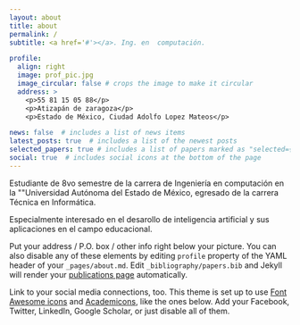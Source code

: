 ```yaml
---
layout: about
title: about
permalink: /
subtitle: <a href='#'></a>. Ing. en  computación.

profile:
  align: right
  image: prof_pic.jpg
  image_circular: false # crops the image to make it circular
  address: >
    <p>55 81 15 05 88</p>
    <p>Atizapán de zaragoza</p>
    <p>Estado de México, Ciudad Adolfo Lopez Mateos</p>

news: false  # includes a list of news items
latest_posts: true  # includes a list of the newest posts
selected_papers: true # includes a list of papers marked as "selected={true}"
social: true  # includes social icons at the bottom of the page
---
```


Estudiante de 8vo semestre de la carrera de Ingeniería en computación en la ""Universidad Autónoma del Estado de México, egresado de la carrera Técnica en Informática.

Especialmente interesado en el desarollo de inteligencia artificial y sus aplicaciones en el campo educacional.

Put your address / P.O. box / other info right below your picture. You can also disable any of these elements by editing `profile` property of the YAML header of your `_pages/about.md`. Edit `_bibliography/papers.bib` and Jekyll will render your [publications page](/al-folio/publications/) automatically.

Link to your social media connections, too. This theme is set up to use [Font Awesome icons](http://fortawesome.github.io/Font-Awesome/) and [Academicons](https://jpswalsh.github.io/academicons/), like the ones below. Add your Facebook, Twitter, LinkedIn, Google Scholar, or just disable all of them.
